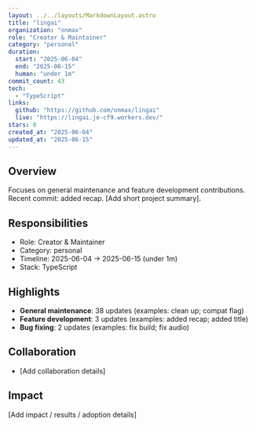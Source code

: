 ```yaml
---
layout: ../../layouts/MarkdownLayout.astro
title: "lingai"
organization: "onmax"
role: "Creator & Maintainer"
category: "personal"
duration:
  start: "2025-06-04"
  end: "2025-06-15"
  human: "under 1m"
commit_count: 43
tech:
  - "TypeScript"
links:
  github: "https://github.com/onmax/lingai"
  live: "https://lingai.je-cf9.workers.dev/"
stars: 0
created_at: "2025-06-04"
updated_at: "2025-06-15"
---
```

## Overview
Focuses on general maintenance and feature development contributions. Recent commit: added recap. [Add short project summary].

## Responsibilities
- Role: Creator & Maintainer
- Category: personal
- Timeline: 2025-06-04 -> 2025-06-15 (under 1m)
- Stack: TypeScript

## Highlights
- **General maintenance**: 38 updates (examples: clean up; compat flag)
- **Feature development**: 3 updates (examples: added recap; added title)
- **Bug fixing**: 2 updates (examples: fix build; fix audio)

## Collaboration
- [Add collaboration details]

## Impact
[Add impact / results / adoption details]
